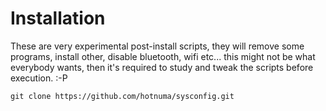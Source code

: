 # Installation

These are very experimental post-install scripts, they will remove some
programs, install other, disable bluetooth, wifi etc... this might not
be what everybody wants, then it's required to study and tweak the
scripts before execution. :-P

```
git clone https://github.com/hotnuma/sysconfig.git
```

